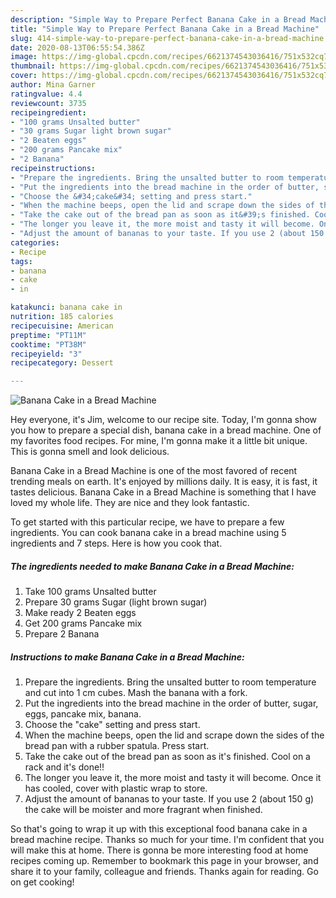 ```yaml
---
description: "Simple Way to Prepare Perfect Banana Cake in a Bread Machine"
title: "Simple Way to Prepare Perfect Banana Cake in a Bread Machine"
slug: 414-simple-way-to-prepare-perfect-banana-cake-in-a-bread-machine
date: 2020-08-13T06:55:54.386Z
image: https://img-global.cpcdn.com/recipes/6621374543036416/751x532cq70/banana-cake-in-a-bread-machine-recipe-main-photo.jpg
thumbnail: https://img-global.cpcdn.com/recipes/6621374543036416/751x532cq70/banana-cake-in-a-bread-machine-recipe-main-photo.jpg
cover: https://img-global.cpcdn.com/recipes/6621374543036416/751x532cq70/banana-cake-in-a-bread-machine-recipe-main-photo.jpg
author: Mina Garner
ratingvalue: 4.4
reviewcount: 3735
recipeingredient:
- "100 grams Unsalted butter"
- "30 grams Sugar light brown sugar"
- "2 Beaten eggs"
- "200 grams Pancake mix"
- "2 Banana"
recipeinstructions:
- "Prepare the ingredients. Bring the unsalted butter to room temperature and cut into 1 cm cubes. Mash the banana with a fork."
- "Put the ingredients into the bread machine in the order of butter, sugar, eggs, pancake mix, banana."
- "Choose the &#34;cake&#34; setting and press start."
- "When the machine beeps, open the lid and scrape down the sides of the bread pan with a rubber spatula. Press start."
- "Take the cake out of the bread pan as soon as it&#39;s finished. Cool on a rack and it&#39;s done!!"
- "The longer you leave it, the more moist and tasty it will become. Once it has cooled, cover with plastic wrap to store."
- "Adjust the amount of bananas to your taste. If you use 2 (about 150 g) the cake will be moister and more fragrant when finished."
categories:
- Recipe
tags:
- banana
- cake
- in

katakunci: banana cake in 
nutrition: 185 calories
recipecuisine: American
preptime: "PT11M"
cooktime: "PT38M"
recipeyield: "3"
recipecategory: Dessert

---
```



![Banana Cake in a Bread Machine](https://img-global.cpcdn.com/recipes/6621374543036416/751x532cq70/banana-cake-in-a-bread-machine-recipe-main-photo.jpg)

Hey everyone, it's Jim, welcome to our recipe site. Today, I'm gonna show you how to prepare a special dish, banana cake in a bread machine. One of my favorites food recipes. For mine, I'm gonna make it a little bit unique. This is gonna smell and look delicious.



Banana Cake in a Bread Machine is one of the most favored of recent trending meals on earth. It's enjoyed by millions daily. It is easy, it is fast, it tastes delicious. Banana Cake in a Bread Machine is something that I have loved my whole life. They are nice and they look fantastic.


To get started with this particular recipe, we have to prepare a few ingredients. You can cook banana cake in a bread machine using 5 ingredients and 7 steps. Here is how you cook that.

<!--inarticleads1-->

##### The ingredients needed to make Banana Cake in a Bread Machine:

1. Take 100 grams Unsalted butter
1. Prepare 30 grams Sugar (light brown sugar)
1. Make ready 2 Beaten eggs
1. Get 200 grams Pancake mix
1. Prepare 2 Banana




<!--inarticleads2-->

##### Instructions to make Banana Cake in a Bread Machine:

1. Prepare the ingredients. Bring the unsalted butter to room temperature and cut into 1 cm cubes. Mash the banana with a fork.
1. Put the ingredients into the bread machine in the order of butter, sugar, eggs, pancake mix, banana.
1. Choose the &#34;cake&#34; setting and press start.
1. When the machine beeps, open the lid and scrape down the sides of the bread pan with a rubber spatula. Press start.
1. Take the cake out of the bread pan as soon as it&#39;s finished. Cool on a rack and it&#39;s done!!
1. The longer you leave it, the more moist and tasty it will become. Once it has cooled, cover with plastic wrap to store.
1. Adjust the amount of bananas to your taste. If you use 2 (about 150 g) the cake will be moister and more fragrant when finished.




So that's going to wrap it up with this exceptional food banana cake in a bread machine recipe. Thanks so much for your time. I'm confident that you will make this at home. There is gonna be more interesting food at home recipes coming up. Remember to bookmark this page in your browser, and share it to your family, colleague and friends. Thanks again for reading. Go on get cooking!
